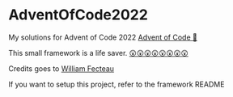 # AdventOfCode2022
My solutions for Advent of Code 2022
[Advent of Code 🎅](https://adventofcode.com/2022/)

This small framework is a life saver.
[😲😲😲😲😲😲😲😲](https://github.com/william-fecteau/AdventOfCodePythonFramework)

Credits goes to [William Fecteau](https://github.com/william-fecteau)

If you want to setup this project, refer to the framework README
